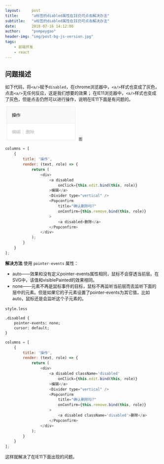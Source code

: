 ```yaml
---
layout:     post
title:      "a标签的diabled属性在IE仍可点击解决办法"
subtitle:   "a标签的diabled属性在IE仍可点击解决办法"
date:       2018-07-16 14:12:06
author:     "pompeygao"
header-img: "img/post-bg-js-version.jpg"
tags:
    - 前端开发 
    - react
---
```


## 问题描述

如下代码，将`<a/>`赋予`disabled`，在chrome浏览器中，`<a/>`样式也变成了灰色，点击`<a/>`无任何反应，这是我们想要的效果；
在IE11浏览器中，`<a/>`样式也变成了灰色，但是点击仍然可以进行操作，说明在IE11下面是有问题的。

![disabled-in-ie11](/img/in-post/disabled-ie/IE1.png)
<small class="img-hint">图</small>
```js
columns = [
    {
        title: '操作',
        render: (text, role) => {
            return (
                <div>
                    <a disabled
                        onClick={this.edit.bind(this, role)}
                    >编辑</a>
                    <Divider type="vertical" />
                    <Popconfirm
                        title="确认删除吗?"
                        onConfirm={this.remove.bind(this, role)}
                    >
                        <a disabled>删除</a>
                    </Popconfirm>
                </div>
            );
        }
    }
];
```

**解决方法**
使用 `pointer-events` 属性：
- auto——效果和没有定义pointer-events属性相同，鼠标不会穿透当前层。在SVG中，该值和visiblePainted的效果相同。
- none——元素不再是鼠标事件的目标，鼠标不再监听当前层而去监听下面的层中的元素。但是如果它的子元素设置了pointer-events为其它值，比如auto，鼠标还是会监听这个子元素的。

`style.less`
```less
.disabled {
    pointer-events: none;
    cursor: default;
}
```

```js
columns = [
    {
        title: '操作',
        render: (text, role) => {
            return (
                <div>
                    <a disabled className='disabled'
                        onClick={this.edit.bind(this, role)}
                    >编辑</a>
                    <Divider type="vertical" />
                    <Popconfirm
                        title="确认删除吗?"
                        onConfirm={this.remove.bind(this, role)}
                    >
                        <a disabled className='disabled'>删除</a>
                    </Popconfirm>
                </div>
            );
        }
    }
];
```
这样就解决了在IE11下面出现的问题。